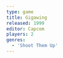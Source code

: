 ```yaml
---
type: game
title: Gigawing
released: 1999
editor: Capcom
players: 2
genres:
  - 'Shoot Them Up'
---
```

